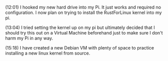
(12:01)
I hooked my new hard drive into my Pi. It just works and required no configuration. I now plan on trying to install the RustForLinux kernel into my pi.

(13:04)
I tried setting the kernel up on my pi but ultimately decided that I should try this out on a Virtual Machine beforehand just to make sure I don't harm my Pi in any way.

(15:18)
I have created a new Debian VM with plenty of space to practice installing a new linux kernel from source.